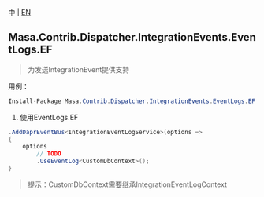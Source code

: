 中 | [EN](README.md)

## Masa.Contrib.Dispatcher.IntegrationEvents.EventLogs.EF

> 为发送IntegrationEvent提供支持

用例：

```C#
Install-Package Masa.Contrib.Dispatcher.IntegrationEvents.EventLogs.EF
```

1. 使用EventLogs.EF

```C#
.AddDaprEventBus<IntegrationEventLogService>(options =>
{
    options
        // TODO
        .UseEventLog<CustomDbContext>();
}
```

> 提示：CustomDbContext需要继承IntegrationEventLogContext
